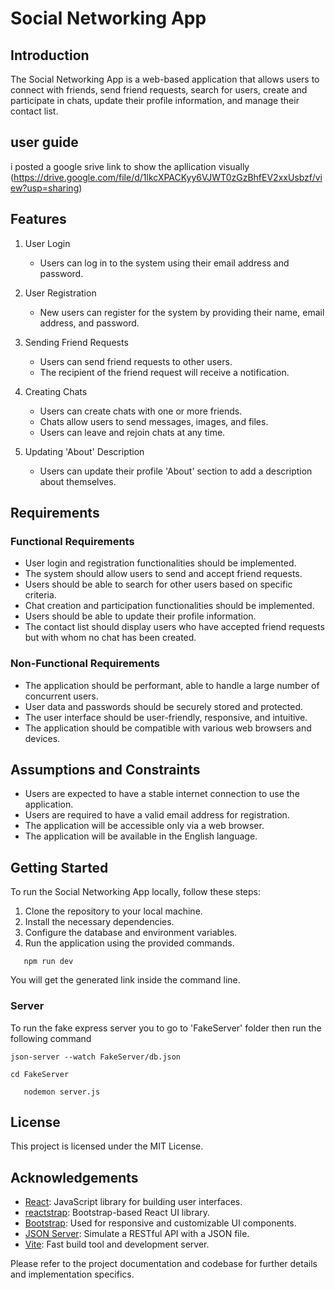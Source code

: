 # Social Networking App

## Introduction

The Social Networking App is a web-based application that allows users to connect with friends, send friend requests, search for users, create and participate in chats, update their profile information, and manage their contact list.
## user guide
i posted a google srive link to show the apllication visually
(https://drive.google.com/file/d/1lkcXPACKyy6VJWT0zGzBhfEV2xxUsbzf/view?usp=sharing)
## Features

1. User Login
    - Users can log in to the system using their email address and password.

2. User Registration
    - New users can register for the system by providing their name, email address, and password.

3. Sending Friend Requests
    - Users can send friend requests to other users.
    - The recipient of the friend request will receive a notification.

[//]: # (4. Searching Through User List)

[//]: # (    - Users can search for other users based on name or location.)

[//]: # (    - The search results display user names and profile pictures.)

4. Creating Chats
    - Users can create chats with one or more friends.
    - Chats allow users to send messages, images, and files.
    - Users can leave and rejoin chats at any time.

5. Updating 'About' Description
    - Users can update their profile 'About' section to add a description about themselves.

[//]: # (7. Listing Contacts)

[//]: # (    - Users can view a list of contacts who have accepted their friend requests but with whom they have not yet created a chat.)

## Requirements

### Functional Requirements

- User login and registration functionalities should be implemented.
- The system should allow users to send and accept friend requests.
- Users should be able to search for other users based on specific criteria.
- Chat creation and participation functionalities should be implemented.
- Users should be able to update their profile information.
- The contact list should display users who have accepted friend requests but with whom no chat has been created.

### Non-Functional Requirements

- The application should be performant, able to handle a large number of concurrent users.
- User data and passwords should be securely stored and protected.
- The user interface should be user-friendly, responsive, and intuitive.
- The application should be compatible with various web browsers and devices.

## Assumptions and Constraints

- Users are expected to have a stable internet connection to use the application.
- Users are required to have a valid email address for registration.
- The application will be accessible only via a web browser.
- The application will be available in the English language.

## Getting Started

To run the Social Networking App locally, follow these steps:

1. Clone the repository to your local machine.
2. Install the necessary dependencies.
3. Configure the database and environment variables.
4. Run the application using the provided commands.
```
   npm run dev
```
You will get the generated link inside the command line.
### Server
To run the fake express server you to go to 'FakeServer' folder then run the following command
```
json-server --watch FakeServer/db.json
```
```
cd FakeServer
```
```
   nodemon server.js
```

## License

This project is licensed under the MIT License.

## Acknowledgements

- [React](https://reactjs.org): JavaScript library for building user interfaces.
- [reactstrap](https://reactstrap.github.io): Bootstrap-based React UI library.
- [Bootstrap](https://getbootstrap.com): Used for responsive and customizable UI components.
- [JSON Server](https://github.com/typicode/json-server): Simulate a RESTful API with a JSON file.
- [Vite](https://vitejs.dev): Fast build tool and development server.

Please refer to the project documentation and codebase for further details and implementation specifics.
